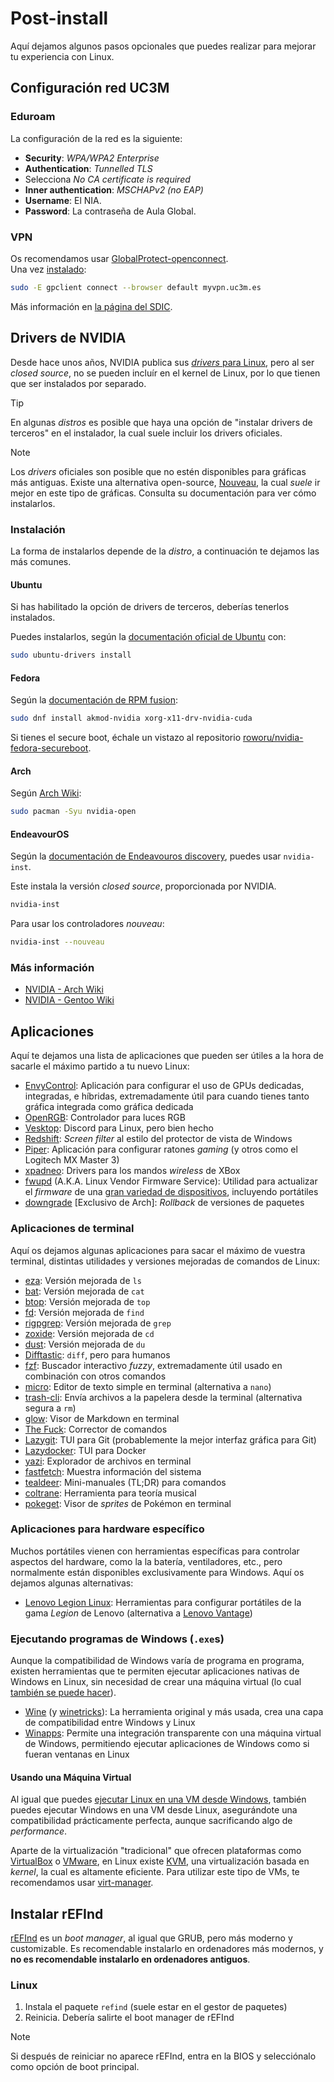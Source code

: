 # Post-install
Aquí dejamos algunos pasos opcionales que puedes realizar para mejorar tu experiencia con Linux.


## Configuración red UC3M

### Eduroam
La configuración de la red es la siguiente:
- **Security**: _WPA/WPA2 Enterprise_
- **Authentication**: _Tunnelled TLS_
- Selecciona _No CA certificate is required_
- **Inner authentication**: _MSCHAPv2 (no EAP)_
- **Username**: El NIA.
- **Password**: La contraseña de Aula Global.

### VPN
Os recomendamos usar [GlobalProtect-openconnect](https://github.com/yuezk/GlobalProtect-openconnect).  
Una vez [instalado](https://github.com/yuezk/GlobalProtect-openconnect#installation):
```bash
sudo -E gpclient connect --browser default myvpn.uc3m.es
```

Más información en [la página del SDIC](https://www.uc3m.es/sdic/servicios/vpn).



## Drivers de NVIDIA
Desde hace unos años, NVIDIA publica sus [_drivers_ para Linux](https://www.nvidia.com/es-es/drivers/unix/), pero al ser _closed source_, no se pueden incluír en el kernel de Linux, por lo que tienen que ser instalados por separado.

> [!TIP]
> En algunas _distros_ es posible que haya una opción de "instalar drivers de terceros" en el instalador, la cual suele incluir los drivers oficiales.

> [!NOTE]
> Los _drivers_ oficiales son posible que no estén disponibles para gráficas más antiguas. Existe una alternativa open-source, [Nouveau](https://nouveau.freedesktop.org/), la cual _suele_ ir mejor en este tipo de gráficas. Consulta su documentación para ver cómo instalarlos.


### Instalación
La forma de instalarlos depende de la _distro_, a continuación te dejamos las más comunes.

#### Ubuntu
Si has habilitado la opción de drivers de terceros, deberías tenerlos instalados.  

Puedes instalarlos, según la [documentación oficial de Ubuntu](https://ubuntu.com/server/docs/nvidia-drivers-installation) con:
```bash
sudo ubuntu-drivers install
```

#### Fedora
Según la [documentación de RPM fusion](https://rpmfusion.org/Howto/NVIDIA):
```bash
sudo dnf install akmod-nvidia xorg-x11-drv-nvidia-cuda
```

Si tienes el secure boot, échale un vistazo al repositorio [roworu/nvidia-fedora-secureboot](https://github.com/roworu/nvidia-fedora-secureboot).

#### Arch
Según [Arch Wiki](https://wiki.archlinux.org/title/NVIDIA):
```bash
sudo pacman -Syu nvidia-open
```

#### EndeavourOS
Según la [documentación de Endeavouros discovery](https://discovery.endeavouros.com/nvidia/new-nvidia-driver-installer-nvidia-inst/2022/03/), puedes usar `nvidia-inst`.

Este instala la versión _closed source_, proporcionada por NVIDIA.
```bash
nvidia-inst
```
Para usar los controladores _nouveau_:
```bash
nvidia-inst --nouveau
```

### Más información
- [NVIDIA - Arch Wiki](https://wiki.archlinux.org/title/NVIDIA)
- [NVIDIA - Gentoo Wiki](https://wiki.gentoo.org/wiki/NVIDIA#Feature_support)



## Aplicaciones
Aquí te dejamos una lista de aplicaciones que pueden ser útiles a la hora de sacarle el máximo partido a tu nuevo Linux:
- [EnvyControl](https://github.com/bayasdev/envycontrol): Aplicación para configurar el uso de GPUs dedicadas, integradas, e híbridas, extremadamente útil para cuando tienes tanto gráfica integrada como gráfica dedicada
- [OpenRGB](https://github.com/CalcProgrammer1/OpenRGB): Controlador para luces RGB
- [Vesktop](https://github.com/Vencord/Vesktop): Discord para Linux, pero bien hecho
- [Redshift](https://github.com/jonls/redshift): _Screen filter_ al estilo del protector de vista de Windows
- [Piper](https://github.com/libratbag/piper): Aplicación para configurar ratones _gaming_ (y otros como el Logitech MX Master 3)
- [xpadneo](https://github.com/atar-axis/xpadneo): Drivers para los mandos _wireless_ de XBox
- [fwupd](https://github.com/fwupd/fwupd) (A.K.A. Linux Vendor Firmware Service): Utilidad para actualizar el _firmware_ de una [gran variedad de dispositivos](https://fwupd.org/lvfs/devices/), incluyendo portátiles
- [downgrade](https://github.com/archlinux-downgrade/downgrade) [Exclusivo de Arch]: _Rollback_ de versiones de paquetes

### Aplicaciones de terminal
Aquí os dejamos algunas aplicaciones para sacar el máximo de vuestra terminal, distintas utilidades y versiones mejoradas de comandos de Linux:
- [eza](https://github.com/eza-community/eza): Versión mejorada de `ls`
- [bat](https://github.com/sharkdp/bat): Versión mejorada de `cat`
- [btop](https://github.com/aristocratos/btop): Versión mejorada de `top`
- [fd](https://github.com/sharkdp/fd): Versión mejorada de `find`
- [rigpgrep](https://github.com/BurntSushi/ripgrep): Versión mejorada de `grep`
- [zoxide](https://github.com/ajeetdsouza/zoxide): Versión mejorada de `cd`
- [dust](https://github.com/bootandy/dust): Versión mejorada de `du`
- [Difftastic](https://github.com/Wilfred/difftastic): `diff`, pero para humanos
- [fzf](https://github.com/junegunn/fzf): Buscador interactivo _fuzzy_, extremadamente útil usado en combinación con otros comandos
- [micro](https://github.com/zyedidia/micro): Editor de texto simple en terminal (alternativa a `nano`)
- [trash-cli](https://github.com/andreafrancia/trash-cli): Envía archivos a la papelera desde la terminal (alternativa segura a `rm`)
- [glow](https://github.com/charmbracelet/glow): Visor de Markdown en terminal
- [The Fuck](https://github.com/nvbn/thefuck): Corrector de comandos
- [Lazygit](https://github.com/jesseduffield/lazygit): TUI para Git (probablemente la mejor interfaz gráfica para Git)
- [Lazydocker](https://github.com/jesseduffield/lazydocker): TUI para Docker
- [yazi](https://github.com/sxyazi/yazi): Explorador de archivos en terminal
- [fastfetch](https://github.com/fastfetch-cli/fastfetch): Muestra información del sistema
- [tealdeer](https://github.com/tealdeer-rs/tealdeer): Mini-manuales (TL;DR) para comandos
- [coltrane](https://github.com/pedrozath/coltrane): Herramienta para teoría musical
- [pokeget](https://github.com/talwat/pokeget-rs): Visor de _sprites_ de Pokémon en terminal

### Aplicaciones para hardware específico
Muchos portátiles vienen con herramientas específicas para controlar aspectos del hardware, como la la batería, ventiladores, etc., pero normalmente están disponibles exclusivamente para Windows. Aquí os dejamos algunas alternativas:
- [Lenovo Legion Linux](https://github.com/johnfanv2/LenovoLegionLinux): Herramientas para configurar portátiles de la gama _Legion_ de Lenovo (alternativa a [Lenovo Vantage](https://support.lenovo.com/eg/es/solutions/ht505081))

### Ejecutando programas de Windows (`.exe`s)

Aunque la compatibilidad de Windows varía de programa en programa, existen herramientas que te permiten ejecutar aplicaciones nativas de Windows en Linux, sin necesidad de crear una máquina virtual (lo cual [también se puede hacer](#usando-una-maquina-virtual)).
- [Wine](https://www.winehq.org/) (y [winetricks](https://github.com/Winetricks/winetricks)): La herramienta original y más usada, crea una capa de compatibilidad entre Windows y Linux
- [Winapps](https://github.com/Fmstrat/winapps): Permite una integración transparente con una máquina virtual de Windows, permitiendo ejecutar aplicaciones de Windows como si fueran ventanas en Linux
<!-- TODO: link linux-gaming -->

#### Usando una Máquina Virtual
Al igual que puedes [ejecutar Linux en una VM desde Windows](vm-install.md), también puedes ejecutar Windows en una VM desde Linux, asegurándote una compatibilidad prácticamente perfecta, aunque sacrificando algo de _performance_.

Aparte de la virtualización "tradicional" que ofrecen plataformas como [VirtualBox](https://www.virtualbox.org/) o [VMware](https://www.vmware.com/), en Linux existe [KVM](https://linux-kvm.org/), una virtualización basada en _kernel_, la cual es altamente eficiente. Para utilizar este tipo de VMs, te recomendamos usar [virt-manager](https://github.com/virt-manager/virt-manager).



## Instalar rEFInd
[rEFInd](https://www.rodsbooks.com/refind/) es un _boot manager_, al igual que
GRUB, pero más moderno y customizable. Es recomendable instalarlo en ordenadores
más modernos, y **no es recomendable instalarlo en ordenadores antiguos**.

### Linux
1. Instala el paquete `refind` (suele estar en el gestor de paquetes)
2. Reinicia. Debería salirte el boot manager de rEFInd

> [!NOTE]
> Si después de reiniciar no aparece rEFInd, entra en la BIOS y selecciónalo
> como opción de boot principal.
